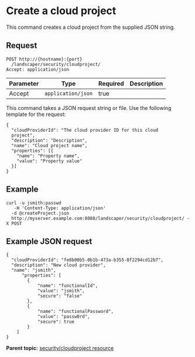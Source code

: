 # Create a cloud project

This command creates a cloud project from the supplied JSON string.

## Request

```
POST http://{hostname}:{port}
  /landscaper/security/cloudproject/
Accept: application/json

```

|Parameter|Type|Required|Description|
|---------|----|--------|-----------|
|Accept|`application/json`|true| |

This command takes a JSON request string or file. Use the following template for the request:

```
{
  "cloudProviderId": "The cloud provider ID for this cloud 
  project",
  "description": "Description",
  "name": "Cloud project name",
  "properties": [{
    "name": "Property name",
    "value": "Property value"
  }]
}

```

## Example

```
curl -u jsmith:passwd 
   -H 'Content-Type: application/json'
  -d @createProject.json
  http://myserver.example.com:8080/landscaper/security/cloudproject/ -X POST
```

## Example JSON request

```
{
  "cloudProviderId": "fe8b00b5-0b1b-473a-b355-0f2294cd12b7",
  "description": "New cloud provider",
  "name": "jsmith",
      "properties": [
        {
            "name": "functionalId",
            "value": "jsmith",
            "secure": "false"
        },
        {
            "name": "functionalPassword",
            "value": "passw0rd",
            "secure": true
        }
    ]
}
```

**Parent topic:** [security/cloudproject resource](../../com.edt.api.doc/topics/security_cloudproject_.md)


